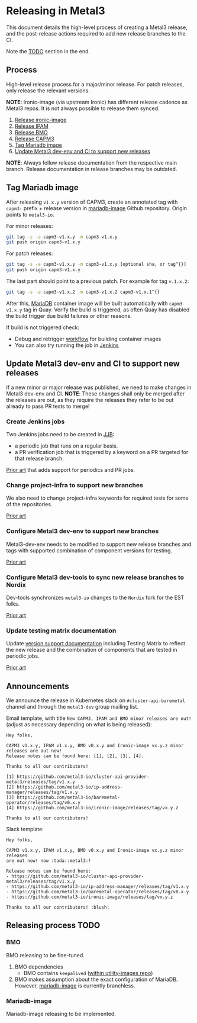 # Releasing in Metal3

This document details the high-level process of creating a Metal3 release, and
the post-release actions required to add new release branches to the CI.

Note the [TODO](#releasing-process-todo) section in the end.

## Process

High-level release process for a major/minor release. For patch releases, only
release the relevant versions.

**NOTE**: Ironic-image (via upstream Ironic) has different release cadence as
Metal3 repos. It is not always possible to release them synced.

1. [Release ironic-image](https://github.com/metal3-io/ironic-image/blob/main/docs/releasing.md)
1. [Release IPAM](https://github.com/metal3-io/ip-address-manager/blob/main/docs/releasing.md)
1. [Release BMO](https://github.com/metal3-io/baremetal-operator/blob/main/docs/releasing.md)
1. [Release CAPM3](https://github.com/metal3-io/cluster-api-provider-metal3/blob/main/docs/releasing.md)
1. [Tag Mariadb image](#tag-mariadb-image)
1. [Update Metal3 dev-env and CI to support new releases](#update-metal3-dev-env-and-ci-to-support-new-releases)

**NOTE**: Always follow release documentation from the respective main branch.
Release documentation in release branches may be outdated.

## Tag Mariadb image

After releasing `v1.x.y` version of CAPM3, create an annotated tag with `capm3-`
prefix + release version in
[mariadb-image](https://github.com/metal3-io/mariadb-image) Github repository.
Origin points to `metal3-io`.

For minor releases:

```bash
git tag -s -a capm3-v1.x.y -m capm3-v1.x.y
git push origin capm3-v1.x.y
```

For patch releases:

```bash
git tag -s -a capm3-v1.x.y -m capm3-v1.x.y [optional sha, or tag^{}]
git push origin capm3-v1.x.y
```

The last part should point to a previous patch. For example for tag `v.1.x.2`:

```bash
git tag -s -a capm3-v1.x.2 -m capm3-v1.x.2 capm3-v1.x.1^{}
```

After this, [MariaDB](https://quay.io/repository/metal3-io/mariadb) container
image will be built automatically  with `capm3-v1.x.y` tag in Quay. Verify the
build is triggered, as often Quay has disabled the build trigger due build
failures or other reasons.

If build is not triggered check:

- Debug and retrigger [workflow](https://github.com/metal3-io/mariadb-image/actions/runs/13174700659/job/36772849955)
for building container images
- You can also try running the job in [Jenkins](https://jenkins.nordix.org/view/Metal3/job/metal3_mariadb_container_image_building/)

## Update Metal3 dev-env and CI to support new releases

If a new minor or major release was published, we need to make changes in
Metal3 dev-env and CI.
**NOTE**: These changes shall only be merged after the releases are out, as they
require the releases they refer to be out already to pass PR tests to merge!

### Create Jenkins jobs

Two Jenkins jobs need to be created in
[JJB](https://gerrit.nordix.org/gitweb?p=infra/cicd.git;a=tree;f=jjb/metal3;hb=HEAD):

- a periodic job that runs on a regular basis.
- a PR verification job that is triggered by a keyword on a PR targeted for that
  release branch.

[Prior art](https://gerrit.nordix.org/c/infra/cicd/+/17709) that adds support
for periodics and PR jobs.

### Change project-infra to support new branches

We also need to change project-infra keywords for required tests for some of
the repositories.

[Prior art](https://github.com/metal3-io/project-infra/pull/496)

### Configure Metal3 dev-env to support new branches

Metal3-dev-env needs to be modified to support new release branches and
tags with supported combination of component versions for testing.

[Prior art](https://github.com/metal3-io/metal3-dev-env/pull/1222)

### Configure Metal3 dev-tools to sync new release branches to Nordix

Dev-tools synchronizes `metal3-io` changes to the `Nordix` fork for the EST
folks.

[Prior art](https://github.com/Nordix/metal3-dev-tools/pull/672)

### Update testing matrix documentation

Update
[version support documentation](https://github.com/metal3-io/metal3-docs/blob/main/docs/user-guide/src/version_support.md)
including Testing Matrix to reflect the new release and the combination of
components that are tested in periodic jobs.

[Prior art](https://github.com/metal3-io/metal3-docs/pull/330)

## Announcements

We announce the release in Kubernetes slack on `#cluster-api-baremetal` channel
and through the `metal3-dev` group mailing list.

Email template, with title `New CAPM3, IPAM and BMO minor releases are out!`
(adjust as necessary depending on what is being released):

```text
Hey folks,

CAPM3 v1.x.y, IPAM v1.x.y, BMO v0.x.y and Ironic-image vx.y.z minor releases are out now!
Release notes can be found here: [1], [2], [3], [4].

Thanks to all our contributors!

[1] https://github.com/metal3-io/cluster-api-provider-metal3/releases/tag/v1.x.y
[2] https://github.com/metal3-io/ip-address-manager/releases/tag/v1.x.y
[3] https://github.com/metal3-io/baremetal-operator/releases/tag/v0.x.y
[4] https://github.com/metal3-io/ironic-image/releases/tag/vx.y.z

Thanks to all our contributors!
```

Slack template:

```text
Hey folks,

CAPM3 v1.x.y, IPAM v1.x.y, BMO v0.x.y and Ironic-image vx.y.z minor releases
are out now! now :tada::metal3:!

Release notes can be found here:
- https://github.com/metal3-io/cluster-api-provider-metal3/releases/tag/v1.x.y
- https://github.com/metal3-io/ip-address-manager/releases/tag/v1.x.y
- https://github.com/metal3-io/baremetal-operator/releases/tag/v0.x.y
- https://github.com/metal3-io/ironic-image/releases/tag/vx.y.z

Thanks to all our contributors! :blush:
```

## Releasing process TODO

### BMO

BMO releasing to be fine-tuned.

1. BMO dependencies
   - BMO contains `keepalived`
     ([within utility-images repo](https://github.com/metal3-io/utility-images/tree/main/keepalived))
1. BMO makes assumption about the exact configuration of MariaDB.
   However, [mariadb-image](https://github.com/metal3-io/mariadb-image) is
   currently branchless.

### Mariadb-image

Mariadb-image releasing to be implemented.
